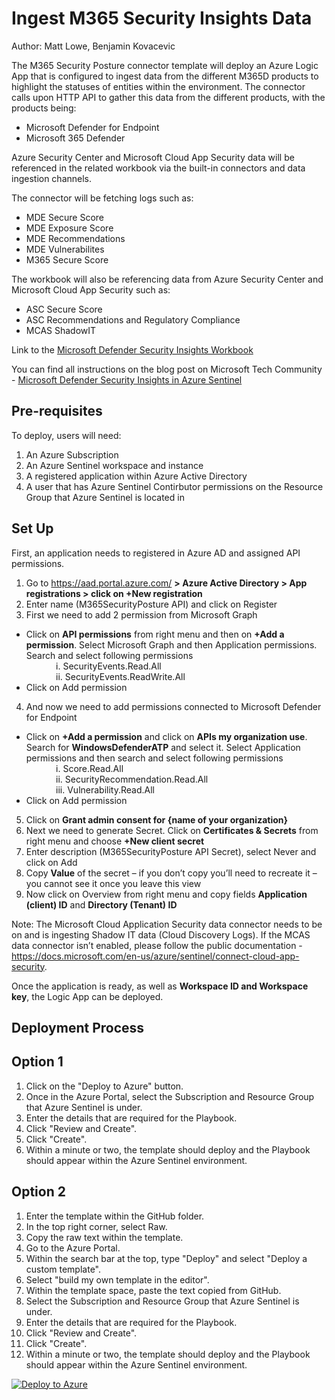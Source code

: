 # Ingest M365 Security Insights Data
Author: Matt Lowe, Benjamin Kovacevic

The M365 Security Posture connector template will deploy an Azure Logic App that is configured to ingest data from the different M365D products to highlight the statuses of entities within the environment. The connector calls upon HTTP API to gather this data from the different products, with the products being:
- Microsoft Defender for Endpoint
- Microsoft 365 Defender

Azure Security Center and Microsoft Cloud App Security data will be referenced in the related workbook via the built-in connectors and data ingestion channels.

The connector will be fetching logs such as:
- MDE Secure Score
- MDE Exposure Score
- MDE Recommendations
- MDE Vulnerabilites
- M365 Secure Score

The workbook will also be referencing data from Azure Security Center and Microsoft Cloud App Security such as:
- ASC Secure Score
- ASC Recommendations and Regulatory Compliance
- MCAS ShadowIT

Link to the [Microsoft Defender Security Insights Workbook](https://github.com/Azure/Azure-Sentinel/blob/master/Workbooks/M365SecurityPosture.json)

You can find all instructions on the blog post on Microsoft Tech Community - [Microsoft Defender Security Insights in Azure Sentinel](https://techcommunity.microsoft.com/t5/azure-sentinel/microsoft-defender-security-insights-in-azure-sentinel/ba-p/2359705)

## **Pre-requisites**

To deploy, users will need:
1. An Azure Subscription
2. An Azure Sentinel workspace and instance
3. A registered application within Azure Active Directory
4. A user that has Azure Sentinel Contirbutor permissions on the Resource Group that Azure Sentinel is located in

## **Set Up**
First, an application needs to registered in Azure AD and assigned API permissions.
1.	Go to https://aad.portal.azure.com/ <strong>> Azure Active Directory > App registrations > click on +New registration</strong>
2.	Enter name (M365SecurityPosture API) and click on Register
3.	First we need to add 2 permission from Microsoft Graph<br>
- Click on <strong>API permissions</strong> from right menu and then on <strong>+Add a permission</strong>. Select Microsoft Graph and then Application permissions. Search and select following permissions <br>
&nbsp;&nbsp;&nbsp;&nbsp;&nbsp;&nbsp;&nbsp;&nbsp;&nbsp;&nbsp;&nbsp;&nbsp;i.	SecurityEvents.Read.All<br>
&nbsp;&nbsp;&nbsp;&nbsp;&nbsp;&nbsp;&nbsp;&nbsp;&nbsp;&nbsp;&nbsp;&nbsp;ii.	SecurityEvents.ReadWrite.All<br>
- Click on Add permission
4.	And now we need to add permissions connected to Microsoft Defender for Endpoint<br>
- Click on <strong>+Add a permission</strong> and click on <strong>APIs my organization use</strong>. Search for <strong>WindowsDefenderATP</strong> and select it. Select Application permissions and then search and select following permissions <br>
&nbsp;&nbsp;&nbsp;&nbsp;&nbsp;&nbsp;&nbsp;&nbsp;&nbsp;&nbsp;&nbsp;&nbsp;i.	Score.Read.All<br>
&nbsp;&nbsp;&nbsp;&nbsp;&nbsp;&nbsp;&nbsp;&nbsp;&nbsp;&nbsp;&nbsp;&nbsp;ii.	SecurityRecommendation.Read.All <br>
&nbsp;&nbsp;&nbsp;&nbsp;&nbsp;&nbsp;&nbsp;&nbsp;&nbsp;&nbsp;&nbsp;&nbsp;iii.	Vulnerability.Read.All<br>
- Click on Add permission
5.	Click on <strong>Grant admin consent for {name of your organization}</strong>
6.	Next we need to generate Secret. Click on <strong>Certificates & Secrets</strong> from right menu and choose <strong>+New client secret</strong>
7.	Enter description (M365SecurityPosture API Secret), select Never and click on Add
8.	Copy <strong>Value</strong> of the secret – if you don’t copy you’ll need to recreate it – you cannot see it once you leave this view
9.	Now click on Overview from right menu and copy fields <strong>Application (client) ID</strong> and <strong>Directory (Tenant) ID</strong>


Note: The Microsoft Cloud Application Security data connector needs to be on and is ingesting Shadow IT data (Cloud Discovery Logs). If the MCAS data connector isn’t enabled, please follow the public documentation - https://docs.microsoft.com/en-us/azure/sentinel/connect-cloud-app-security.

Once the application is ready, as well as <strong>Workspace ID and Workspace key</strong>, the Logic App can be deployed. 

## **Deployment Process**
## **Option 1**
1. Click on the "Deploy to Azure" button.
2. Once in the Azure Portal, select the Subscription and Resource Group that Azure Sentinel is under.
3. Enter the details that are required for the Playbook.
4. Click "Review and Create".
5. Click "Create".
6. Within a minute or two, the template should deploy and the Playbook should appear within the Azure Sentinel environment. 

## **Option 2**
1. Enter the template within the GitHub folder.
2. In the top right corner, select Raw.
3. Copy the raw text within the template.
4. Go to the Azure Portal.
5. Within the search bar at the top, type "Deploy" and select "Deploy a custom template".
6. Select "build my own template in the editor".
7. Within the template space, paste the text copied from GitHub.
8. Select the Subscription and Resource Group that Azure Sentinel is under.
9. Enter the details that are required for the Playbook.
10. Click "Review and Create".
11. Click "Create".
12. Within a minute or two, the template should deploy and the Playbook should appear within the Azure Sentinel environment. 

[![Deploy to Azure](https://aka.ms/deploytoazurebutton)](https://portal.azure.com/#create/Microsoft.Template/uri/https%3A%2F%2Fraw.githubusercontent.com%2FAzure%2FAzure-Sentinel%2Fmaster%2FPlaybooks%2FM365-Security-Posture%2Fazuredeploy.json)
